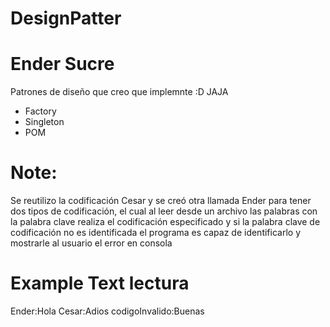 # DesignPatter
# Ender Sucre
Patrones de diseño que creo que implemnte :D JAJA
- Factory
- Singleton
- POM
# Note:
Se reutilizo la codificación Cesar y se creó otra llamada Ender para tener dos tipos de codificación, el cual al leer desde un archivo las palabras con la palabra clave realiza el codificación especificado y si la palabra clave de codificación no es identificada el programa es capaz de identificarlo y mostrarle al usuario el error en consola

# Example Text lectura
Ender:Hola
Cesar:Adios
codigoInvalido:Buenas
